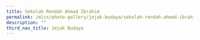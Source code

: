```yaml
---
title: Sekolah Rendah Ahmad Ibrahim
permalink: /mlcs/photo-gallery/jejak-budaya/sekolah-rendah-ahmad-ibrahim/
description: ""
third_nav_title: Jejak Budaya
---
```

